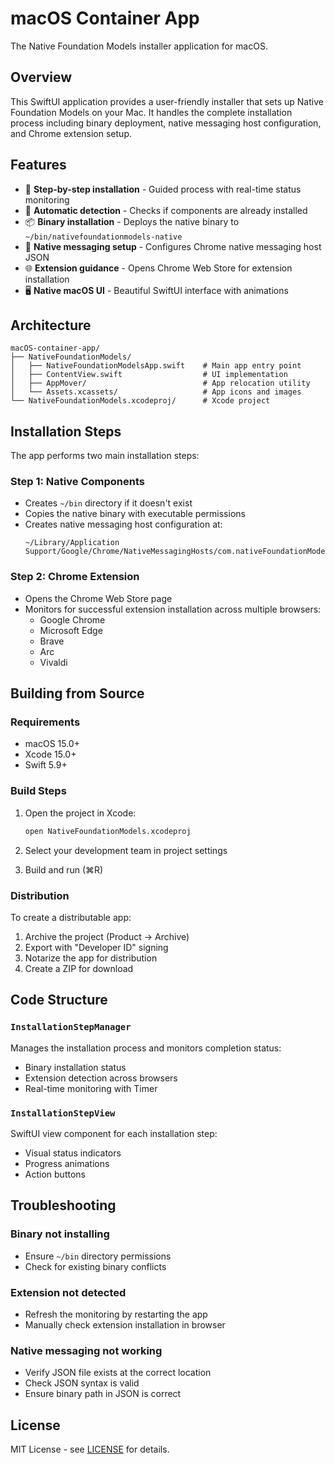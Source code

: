 # macOS Container App

The Native Foundation Models installer application for macOS.

## Overview

This SwiftUI application provides a user-friendly installer that sets up Native Foundation Models on your Mac. It handles the complete installation process including binary deployment, native messaging host configuration, and Chrome extension setup.

## Features

- 🎯 **Step-by-step installation** - Guided process with real-time status monitoring
- 🔄 **Automatic detection** - Checks if components are already installed
- 📦 **Binary installation** - Deploys the native binary to `~/bin/nativefoundationmodels-native`
- 🔧 **Native messaging setup** - Configures Chrome native messaging host JSON
- 🌐 **Extension guidance** - Opens Chrome Web Store for extension installation
- 🖥️ **Native macOS UI** - Beautiful SwiftUI interface with animations

## Architecture

```
macOS-container-app/
├── NativeFoundationModels/
│   ├── NativeFoundationModelsApp.swift    # Main app entry point
│   ├── ContentView.swift                  # UI implementation
│   ├── AppMover/                          # App relocation utility
│   └── Assets.xcassets/                   # App icons and images
└── NativeFoundationModels.xcodeproj/      # Xcode project
```

## Installation Steps

The app performs two main installation steps:

### Step 1: Native Components
- Creates `~/bin` directory if it doesn't exist
- Copies the native binary with executable permissions
- Creates native messaging host configuration at:
  ```
  ~/Library/Application Support/Google/Chrome/NativeMessagingHosts/com.nativeFoundationModels.native.json
  ```

### Step 2: Chrome Extension
- Opens the Chrome Web Store page
- Monitors for successful extension installation across multiple browsers:
  - Google Chrome
  - Microsoft Edge
  - Brave
  - Arc
  - Vivaldi

## Building from Source

### Requirements
- macOS 15.0+
- Xcode 15.0+
- Swift 5.9+

### Build Steps

1. Open the project in Xcode:
   ```bash
   open NativeFoundationModels.xcodeproj
   ```

2. Select your development team in project settings

3. Build and run (⌘R)

### Distribution

To create a distributable app:

1. Archive the project (Product → Archive)
2. Export with "Developer ID" signing
3. Notarize the app for distribution
4. Create a ZIP for download

## Code Structure

### `InstallationStepManager`
Manages the installation process and monitors completion status:
- Binary installation status
- Extension detection across browsers
- Real-time monitoring with Timer

### `InstallationStepView`
SwiftUI view component for each installation step:
- Visual status indicators
- Progress animations
- Action buttons

## Troubleshooting

### Binary not installing
- Ensure `~/bin` directory permissions
- Check for existing binary conflicts

### Extension not detected
- Refresh the monitoring by restarting the app
- Manually check extension installation in browser

### Native messaging not working
- Verify JSON file exists at the correct location
- Check JSON syntax is valid
- Ensure binary path in JSON is correct

## License

MIT License - see [LICENSE](../LICENSE) for details.
